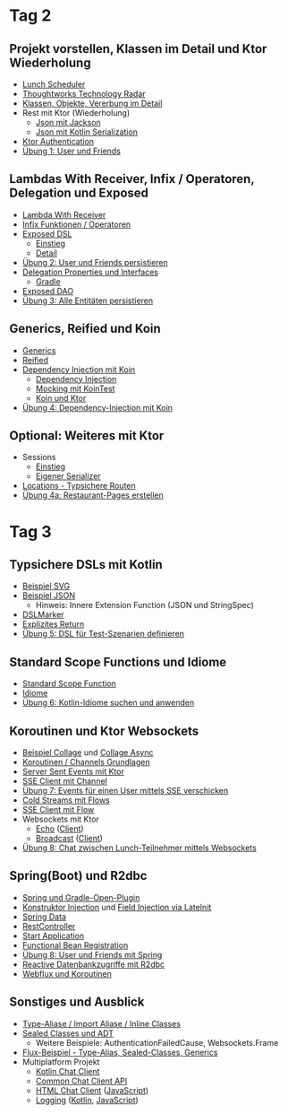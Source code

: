 # Tag 2
## Projekt vorstellen, Klassen im Detail und Ktor Wiederholung
* [Lunch Scheduler](lunch-scheduler/doc/01_Project.md)
* [Thoughtworks Technology Radar](https://www.thoughtworks.com/radar/languages-and-frameworks)
* [Klassen, Objekte, Vererbung im Detail](misc/src/test/kotlin/Klassen_und_Objekte.kt)
* Rest mit Ktor (Wiederholung)
    * [Json mit Jackson](ktor/src/main/kotlin/rest/jackson/KtorRestJacksonServer.kt)
    * [Json mit Kotlin Serialization](ktor/src/main/kotlin/rest/serialization/KtorRestSerializationServer.kt)         
* [Ktor Authentication](ktor/src/main/kotlin/auth/KtorAuthApplication.kt)
* [Übung 1: User und Friends](lunch-scheduler/doc/02_Uebungen.md)


## Lambdas With Receiver, Infix / Operatoren, Delegation und Exposed
* [Lambda With Receiver](misc/src/test/kotlin/LambdasWithReceiver.kt)
* [Infix Funktionen / Operatoren](misc/src/test/kotlin/Infix_Operatoren.kt) 
* [Exposed DSL](https://github.com/JetBrains/Exposed)
    * [Einstieg](exposed/src/test/kotlin/dsl/ExposedDSLStart.kt)
    * [Detail](exposed/src/test/kotlin/dsl/ExposedDSLMore.kt)
* [Übung 2: User und Friends persistieren](lunch-scheduler/doc/02_Uebungen.md)
* [Delegation Properties und Interfaces](misc/src/test/kotlin/Delegation.kt)
    * [Gradle](build.gradle.kts)
* [Exposed DAO](exposed/src/test/kotlin/dao/ExposedDao.kt)
* [Übung 3: Alle Entitäten persistieren](lunch-scheduler/doc/02_Uebungen.md)

            
## Generics, Reified und Koin            
* [Generics](misc/src/test/kotlin/Generics.kt)
* [Reified](misc/src/test/kotlin/Reified.kt)
* [Dependency Injection mit Koin](https://insert-koin.io/)
    * [Dependency Injection](koin/src/test/kotlin/DependencyInjection.kt)
    * [Mocking mit KoinTest](koin/src/test/kotlin/MockingWithKoinJunitTest.kt)
    * [Koin und Ktor](koin/src/main/kotlin/KtorExample.kt)
* [Übung 4: Dependency-Injection mit Koin](lunch-scheduler/doc/02_Uebungen.md)


## Optional: Weiteres mit Ktor
* Sessions
    * [Einstieg](ktor/src/main/kotlin/session/KtorSessionApplication.kt)
    * [Eigener Serializer](ktor/src/main/kotlin/session/KtorSessionExtApplication.kt)
* [Locations - Typsichere Routen](ktor/src/main/kotlin/location/LocationServer.kt)
* [Übung 4a: Restaurant-Pages erstellen](lunch-scheduler/doc/02_Uebungen.md)
        
        
# Tag 3    

## Typsichere DSLs mit Kotlin
* [Beispiel SVG](misc/src/main/kotlin/dsl/SVGKtorMain.kt) 
* [Beispiel JSON](misc/src/main/kotlin/dsl/KSon1.kt)
    * Hinweis: Innere Extension Function (JSON und StringSpec)
* [DSLMarker](misc/src/test/kotlin/DSLMarker.kt)
* [Explizites Return](misc/src/test/kotlin/ExplizitesReturn.kt)
* [Übung 5: DSL für Test-Szenarien definieren](lunch-scheduler/doc/02_Uebungen.md)


## Standard Scope Functions und Idiome 
* [Standard Scope Function](misc/src/test/kotlin/Standard_Lambda_Scope_Funktionen.kt) 
* [Idiome](https://kotlinlang.org/docs/reference/idioms.html)
* [Übung 6: Kotlin-Idiome suchen und anwenden](lunch-scheduler/doc/02_Uebungen.md)

## Koroutinen und Ktor Websockets
* [Beispiel Collage](coroutines/src/main/kotlin/collage/Collage.kt) und [Collage Async](coroutines/src/main/kotlin/collage/CollageAsync.kt) 
* [Koroutinen / Channels Grundlagen](coroutines/src/test/kotlin/BasicCoroutine.kt)
* [Server Sent Events mit Ktor](ktor/src/main/kotlin/sse/KtorSseApplication.kt)
* [SSE Client mit Channel](ktor/src/main/kotlin/sse/KtorSseChannelClient.kt)
* [Übung 7: Events für einen User mittels SSE verschicken](lunch-scheduler/doc/02_Uebungen.md)
* [Cold Streams mit Flows](coroutines/src/test/kotlin/MoreCoroutine.kt)
* [SSE Client mit Flow](ktor/src/main/kotlin/sse/KtorSseFlowClient.kt)
* Websockets mit Ktor
    * [Echo](coroutines/src/main/kotlin/websocket/EchoServer.kt) ([Client](coroutines/src/main/kotlin/websocket/EchoClient.kt))
    * [Broadcast](coroutines/src/main/kotlin/websocket/EchoBroadcastServer.kt) ([Client](coroutines/src/main/kotlin/websocket/EchoBroadcastClient.kt))
* [Übung 8: Chat zwischen Lunch-Teilnehmer mittels Websockets](lunch-scheduler/doc/02_Uebungen.md)

                
## Spring(Boot) und R2dbc
* [Spring und Gradle-Open-Plugin](spring/build.gradle.kts)
* [Konstruktor Injection](spring/src/main/kotlin/annotations/RestService.kt) und [Field Injection via LateInit](spring/src/main/kotlin/annotations/InitConfiguration.kt)
* [Spring Data](spring/src/main/kotlin/annotations/Persistence.kt)
* [RestController](spring/src/main/kotlin/annotations/RestService.kt)
* [Start Application](spring/src/main/kotlin/annotations/AdresseAnnotationApplication.kt)
* [Functional Bean Registration](spring/src/main/kotlin/functional/AdresseFunctionalApplication.kt)
* [Übung 8: User und Friends mit Spring](lunch-scheduler/doc/02_Uebungen.md)
* [Reactive Datenbankzugriffe mit R2dbc](r2dbc/src/test/kotlin/BasicR2DBC.kt)
* [Webflux und Koroutinen](spring-reactive/src/main/kotlin/annotations/RestService.kt) 


## Sonstiges und Ausblick          
* [Type-Aliase / Import Aliase / Inline Classes](misc/src/test/kotlin/TypeAlias_Inline_Class.kt)        
* [Sealed Classes und ADT](misc/src/test/kotlin/SealedClassesADT.kt) 
    * Weitere Beispiele: AuthenticationFailedCause, Websockets.Frame
* [Flux-Beispiel - Type-Alias, Sealed-Classes, Generics](misc/src/test/kotlin/FluxBeispiel.kt)           
* Multiplatform Projekt
    * [Kotlin Chat Client](mpp-chat/src/jvmMain/kotlin/de/e2/ktor/multiplatform/ChatClientKotlin.kt)
    * [Common Chat Client API](mpp-chat/src/commonMain/kotlin/de/e2/ktor/multiplatform/ChatClient.kt)
    * [HTML Chat Client](mpp-chat/src/jvmMain/resources/index.html) 
                ([JavaScript](mpp-chat/src/jsMain/kotlin/de/e2/ktor/multiplatform/ChatClientJs.kt))
    * [Logging](mpp-chat/src/commonMain/kotlin/de/e2/ktor/multiplatform/Logging.kt)
                ([Kotlin](mpp-chat/src/jvmMain/kotlin/de/e2/ktor/multiplatform/LoggingJvm.kt),
                [JavaScript](mpp-chat/src/jsMain/kotlin/de/e2/ktor/multiplatform/LoggingJs.kt)) 
